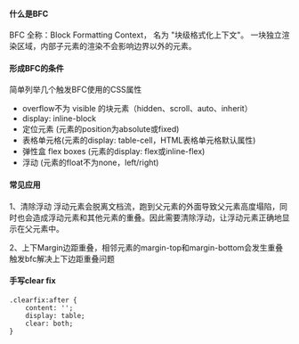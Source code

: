 #### 什么是BFC
BFC 全称：Block Formatting Context， 名为 "块级格式化上下文"。
一块独立渲染区域，内部子元素的渲染不会影响边界以外的元素。

#### 形成BFC的条件
简单列举几个触发BFC使用的CSS属性
- overflow不为 visible 的块元素（hidden、scroll、auto、inherit）
- display: inline-block
- 定位元素 (元素的position为absolute或fixed)
- 表格单元格(元素的display: table-cell，HTML表格单元格默认属性)
- 弹性盒 flex boxes (元素的display: flex或inline-flex)
- 浮动 (元素的float不为none，left/right)

#### 常见应用
1、清除浮动
浮动元素会脱离文档流，跑到父元素的外面导致父元素高度塌陷，同时也会造成浮动元素和其他元素的重叠。因此需要清除浮动，让浮动元素正确地显示在父元素中。

2、上下Margin边距重叠，相邻元素的margin-top和margin-bottom会发生重叠
触发bfc解决上下边距重叠问题
  
#### 手写clear fix
```
.clearfix:after {
    content: '';
    display: table;
    clear: both;
}
```